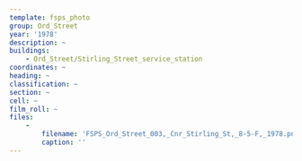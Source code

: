 ```yaml
---
template: fsps_photo
group: Ord_Street
year: '1978'
description: ~
buildings:
    - Ord_Street/Stirling_Street_service_station
coordinates: ~
heading: ~
classification: ~
section: ~
cell: ~
film_roll: ~
files:
    -
        filename: 'FSPS_Ord_Street_003,_Cnr_Stirling_St,_8-5-F,_1978.png'
        caption: ''
---
```

